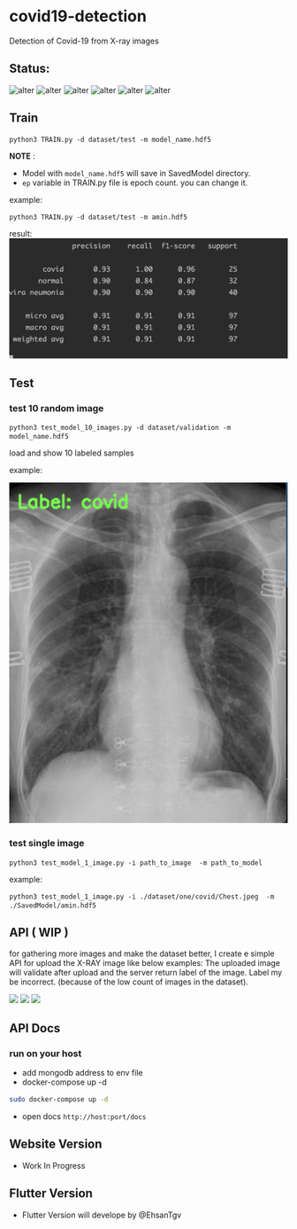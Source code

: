 # covid19-detection
Detection of Covid-19 from X-ray images

## Status:

![alter](https://includeamin.com/covid/github/stats/total_uploaded.svg)
![alter](https://includeamin.com/covid/github/stats/total_correct_predict.svg)
![alter](https://includeamin.com/covid/github/stats/total_wrong_predict.svg)
![alter](https://includeamin.com/covid/github/stats/test_accuracy.svg)
![alter](https://includeamin.com/covid/github/stats/train_accuracy.svg)
![alter](https://includeamin.com/covid/github/stats/model_in_use.svg)

## Train
``` shell script
python3 TRAIN.py -d dataset/test -m model_name.hdf5
```
**NOTE** :
- Model with `model_name.hdf5` will save in SavedModel directory.
- `ep` variable in TRAIN.py file is epoch count. you can change it.

example:
```shell script
python3 TRAIN.py -d dataset/test -m amin.hdf5
```
result:
![train result](/ReadmeImages/train_result.png)

## Test 
### test 10 random image
``` shell script
python3 test_model_10_images.py -d dataset/validation -m model_name.hdf5
```
load and show 10 labeled samples

example:

![test result](/ReadmeImages/example_1.png)

### test single image

```shell script
python3 test_model_1_image.py -i path_to_image  -m path_to_model

```
example:
```shell script
python3 test_model_1_image.py -i ./dataset/one/covid/Chest.jpeg  -m ./SavedModel/amin.hdf5
```

## API ( WIP )
for gathering more images and make the dataset better, I create e simple API for upload the X-RAY image like below examples:
The uploaded image will validate after upload and the server return label of the image.
Label my be incorrect. (because of the low count of images in the dataset).

![](/dataset/validation/covid/01.jpeg)
![](/dataset/validation/covid/02.jpeg)
![](/dataset/validation/covid/03.jpeg)

## API Docs
### run on your host
- add mongodb address to env file
- docker-compose up -d
``` sh
sudo docker-compose up -d
```
- open docs `http://host:port/docs`

## Website Version
- Work In Progress

## Flutter Version
- Flutter Version will develope by @EhsanTgv
